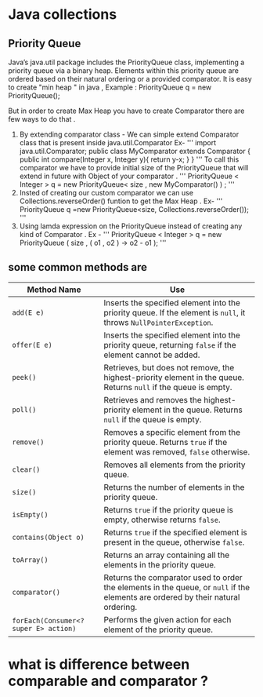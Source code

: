 # Java collections 

## Priority Queue 
Java’s java.util package includes the PriorityQueue class, implementing a priority queue via a binary heap. Elements within this priority queue are ordered based on their natural ordering or a provided comparator.
It is easy to create "min heap " in java ,
Example : 
  PriorityQueue<Integer> q = new PriorityQueue();

But in order to create Max Heap you have to create Comparator there are few ways to do that . 
1. By extending comparator class - We can simple extend Comparator class that is present inside java.util.Comparator
   Ex-
   '''
   import java.util.Comparator;
   public class MyComparator extends Comparator<Integer> {
     public int compare(Integer x, Integer y){
     return y-x;
     }
   }
   '''
   To call this comparator we have to provide initial size of the PriorityQueue that will extend in future with Object of your comparator .
   '''
   PriorityQueue < Integer > q = new PriorityQueue< size , new MyComparator() ) ;
   '''
3. Insted of creating our custom comparator we can use Collections.reverseOrder() funtion to get the Max Heap .
   Ex-
   '''
   PriorityQueue <Integer> q =new PriorityQueue<size, Collections.reverseOrder());
   '''
5. Using lamda expression on the PriorityQueue instead of creating any kind of Comparator .
   Ex -
   '''
   PriorityQueue < Integer > q = new PriorityQueue ( size , ( o1 , o2 ) -> o2 - o1 );
   '''

## some common methods are 
| Method Name            | Use                                                                                       |
|------------------------|-------------------------------------------------------------------------------------------|
| `add(E e)`              | Inserts the specified element into the priority queue. If the element is `null`, it throws `NullPointerException`. |
| `offer(E e)`            | Inserts the specified element into the priority queue, returning `false` if the element cannot be added. |
| `peek()`                | Retrieves, but does not remove, the highest-priority element in the queue. Returns `null` if the queue is empty. |
| `poll()`                | Retrieves and removes the highest-priority element in the queue. Returns `null` if the queue is empty. |
| `remove()`              | Removes a specific element from the priority queue. Returns `true` if the element was removed, `false` otherwise. |
| `clear()`               | Removes all elements from the priority queue. |
| `size()`                | Returns the number of elements in the priority queue. |
| `isEmpty()`             | Returns `true` if the priority queue is empty, otherwise returns `false`. |
| `contains(Object o)`    | Returns `true` if the specified element is present in the queue, otherwise `false`. |
| `toArray()`             | Returns an array containing all the elements in the priority queue. |
| `comparator()`          | Returns the comparator used to order the elements in the queue, or `null` if the elements are ordered by their natural ordering. |
| `forEach(Consumer<? super E> action)` | Performs the given action for each element of the priority queue. |


# what is difference between comparable and comparator ? 
